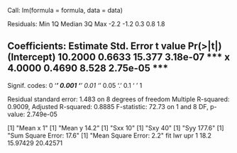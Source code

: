 
Call:
lm(formula = formula, data = data)

Residuals:
   Min     1Q Median     3Q    Max 
  -2.2   -1.2    0.3    0.8    1.8 

Coefficients:
            Estimate Std. Error t value Pr(>|t|)    
(Intercept)  10.2000     0.6633  15.377 3.18e-07 ***
x             4.0000     0.4690   8.528 2.75e-05 ***
---
Signif. codes:  0 ‘***’ 0.001 ‘**’ 0.01 ‘*’ 0.05 ‘.’ 0.1 ‘ ’ 1

Residual standard error: 1.483 on 8 degrees of freedom
Multiple R-squared:  0.9009,	Adjusted R-squared:  0.8885 
F-statistic: 72.73 on 1 and 8 DF,  p-value: 2.749e-05

[1] "Mean x 1"
[1] "Mean y 14.2"
[1] "Sxx  10"
[1] "Sxy  40"
[1] "Syy  177.6"
[1] "Sum Square Error:  17.6"
[1] "Mean Square Error:  2.2"
   fit      lwr      upr
1 18.2 15.97429 20.42571
